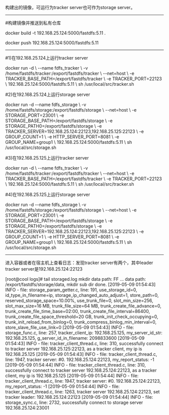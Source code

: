 构建出的镜像，可运行为tracker server也可作为storage server。

---------------------------------------------------------------------------

#构建镜像并推送到私有仓库

docker build -t 192.168.25.124:5000/fastdfs:5.11 .

docker push 192.168.25.124:5000/fastdfs:5.11

---------------------------------------------------------------------------
#1)在192.168.25.124上运行tracker server

docker run -d \\
--name fdfs_tracker \\
-v /home/fastdfs/tracker:/export/fastdfs/tracker \\
--net=host \\
-e TRACKER_BASE_PATH=/export/fastdfs/tracker \\
-e TRACKER_PORT=22123 \\
192.168.25.124:5000/fastdfs:5.11  \\
sh /usr/local/src/tracker.sh

#2)在192.168.25.124上运行storage server

docker run -d --name fdfs_storage \\
-v /home/fastdfs/storage:/export/fastdfs/storage \\
--net=host \\
-e STORAGE_PORT=23001 \\
-e STORAGE_BASE_PATH=/export/fastdfs/storage \\
-e STORAGE_PATH0=/export/fastdfs/storage \\
-e TRACKER_SERVER=192.168.25.124:22123,192.168.25.125:22123 \\
-e GROUP_COUNT=1 \\
-e HTTP_SERVER_PORT=8081 \\
-e GROUP_NAME=group1 \\
192.168.25.124:5000/fastdfs:5.11 \\
sh /usr/local/src/storage.sh


#3)在192.168.25.125上运行tracker server

docker run -d \\
--name fdfs_tracker \\
-v /home/fastdfs/tracker:/export/fastdfs/tracker \\
--net=host \\
-e TRACKER_BASE_PATH=/export/fastdfs/tracker \\
-e TRACKER_PORT=22123 \\
192.168.25.124:5000/fastdfs:5.11  \\
sh /usr/local/src/tracker.sh

#4)在192.168.25.125上运行storage server

docker run -d --name fdfs_storage \\
-v /home/fastdfs/storage:/export/fastdfs/storage \\
--net=host \\
-e STORAGE_PORT=23001 \\
-e STORAGE_BASE_PATH=/export/fastdfs/storage \\
-e STORAGE_PATH0=/export/fastdfs/storage \\
-e TRACKER_SERVER=192.168.25.124:22123,192.168.25.125:22123 \\
-e GROUP_COUNT=1 \\
-e HTTP_SERVER_PORT=8081 \\
-e GROUP_NAME=group1 \\
192.168.25.124:5000/fastdfs:5.11 \\
sh /usr/local/src/storage.sh

---------------------------------------------------------------------------

进入容器或者在宿主机上查看日志：发现tracker server有两个，其中leader tracker server是192.168.25.124:22123

[root@cool logs]# tail storaged.log 
mkdir data path: FF ...
data path: /export/fastdfs/storage/data, mkdir sub dir done.
[2019-05-09 01:54:43] INFO - file: storage_param_getter.c, line: 191, use_storage_id=0, id_type_in_filename=ip, storage_ip_changed_auto_adjust=1, store_path=0, reserved_storage_space=10.00%, use_trunk_file=0, slot_min_size=256, slot_max_size=16 MB, trunk_file_size=64 MB, trunk_create_file_advance=0, trunk_create_file_time_base=02:00, trunk_create_file_interval=86400, trunk_create_file_space_threshold=20 GB, trunk_init_check_occupying=0, trunk_init_reload_from_binlog=0, trunk_compress_binlog_min_interval=0, store_slave_file_use_link=0
[2019-05-09 01:54:43] INFO - file: storage_func.c, line: 257, tracker_client_ip: 192.168.25.125, my_server_id_str: 192.168.25.125, g_server_id_in_filename: 2098833600
[2019-05-09 01:54:43] INFO - file: tracker_client_thread.c, line: 310, successfully connect to tracker server 192.168.25.125:22123, as a tracker client, my ip is 192.168.25.125
[2019-05-09 01:54:43] INFO - file: tracker_client_thread.c, line: 1947, tracker server: #0. 192.168.25.124:22123, my_report_status: -1
[2019-05-09 01:54:44] INFO - file: tracker_client_thread.c, line: 310, successfully connect to tracker server 192.168.25.124:22123, as a tracker client, my ip is 192.168.25.125
[2019-05-09 01:54:44] INFO - file: tracker_client_thread.c, line: 1947, tracker server: #0. 192.168.25.124:22123, my_report_status: -1
[2019-05-09 01:54:44] INFO - file: tracker_client_thread.c, line: 1263, tracker server 192.168.25.124:22123, set tracker leader: 192.168.25.124:22123
[2019-05-09 01:54:44] INFO - file: storage_sync.c, line: 2732, successfully connect to storage server 192.168.25.124:23001



